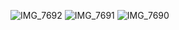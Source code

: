 ![IMG_7692](https://github.com/user-attachments/assets/f3c6844b-4f8c-48c9-938f-3b29789b0c30)
![IMG_7691](https://github.com/user-attachments/assets/b4062f75-78da-4672-8e2c-aaede345d8fe)
![IMG_7690](https://github.com/user-attachments/assets/ccd2aaee-3b1c-4dcb-969e-c0f1f7f23424)
